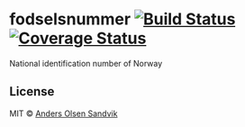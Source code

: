 # fodselsnummer [![Build Status](https://travis-ci.org/Andersos/fodselsnummer.svg)](https://travis-ci.org/Andersos/fodselsnummer) [![Coverage Status](https://coveralls.io/repos/Andersos/fodselsnummer/badge.png?branch=master)](https://coveralls.io/r/Andersos/fodselsnummer?branch=master)

National identification number of Norway

## License

MIT © [Anders Olsen Sandvik](http://andersos.net)
